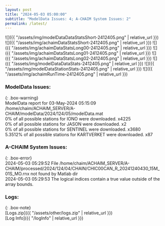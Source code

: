 ```yaml
---
layout: post
title: "2024-05-03 05:00:00"
subtitle: "ModelData Issues: 4; A-CHAIM System Issues: 2"
permalink: /latest/
---
```


![]({{ "/assets/img/modelDataDataStatsShort-2412405.png" | relative_url }})
![]({{ "/assets/img/achaimDataStatsShort-2412405.png" | relative_url }})
![]({{ "/assets/img/achaimDataStatsLong00-2412405.png" | relative_url }})
![]({{ "/assets/img/achaimDataStatsLong01-2412405.png" | relative_url }})
![]({{ "/assets/img/achaimDataStatsLong02-2412405.png" | relative_url }})
![]({{ "/assets/img/modelDataDataStats-2412405.png" | relative_url }})
![]({{ "/assets/img/modelDataStationStats-2412405.png" | relative_url }})
![]({{ "/assets/img/achaimRunTime-2412405.png" | relative_url }})


### ModelData Issues:  
  
{: .box-warning}  
 ModelData report for 03-May-2024 05:15:09   
 /home/chaim/ACHAIM_SERVER/A-CHAIM/modelData/2024/124/05/modelData.mat   
 0% of all possible stations for IONO were downloaded. x4225   
 0% of all possible stations for JASON were downloaded. x2   
 0% of all possible stations for SENTINEL were downloaded. x3680   
 5.3512% of all possible stations for KARTVERKET were downloaded. x87   
  
### A-CHAIM System Issues:  
  
{: .box-error}  
2024-05-03 05:29:52 File /home/chaim/ACHAIM_SERVER/A-CHAIM/processed/2024/124/04/CHAIN/CHIC00CAN_R_20241240430_15M_01S_MO.rnx not found by Matlab dir  
2024-05-03 05:29:53 The logical indices contain a true value outside of the array bounds.  

### Logs:  
  
{: .box-note}  
[Logs.zip]({{ "/assets/other/logs.zip" | relative_url }})  
[Log Info]({{ "/logInfo" | relative_url }})  
